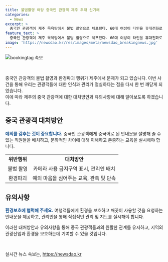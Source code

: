 ```yaml
---
title: 불법촬영 여탕 중국인 관광객 제주 추태 신기해
categories:
  - News
excerpt: >
  중국인 관광객이 제주 목욕탕에서 불법 촬영으로 체포됐다. 60대 여성이 타인을 휴대전화로 촬영한 혐의를 받았으며, 경찰은 전자 감식 등으로 여죄를 조사 중이다. 최근에도 중국 관광객들의 부주의한 행동으로 논란이 끊이지 않았는데, 제주 한 편의점에는 쓰레기를 남기고 가는 모습이 포착되기도 했다. 이러한 사례들이 지역 사회에서 논란을 일으키고 있다.
feature_text: >
  중국인 관광객이 제주 목욕탕에서 불법 촬영으로 체포됐다. 60대 여성이 타인을 휴대전화로 촬영한 혐의를 받았으며, 경찰은 전자 감식 등으로 여죄를 조사 중이다. 최근에도 중국 관광객들의 부주의한 행동으로 논란이 끊이지 않았는데, 제주 한 편의점에는 쓰레기를 남기고 가는 모습이 포착되기도 했다. 이러한 사례들이 지역 사회에서 논란을 일으키고 있다.
image: 'https://newsdao.kr/res/images/meta/newsdao_breakingnews.jpg'
---
```


<p><img src="https://newsdao.kr/res/images/meta/newsdao_breakingnews.jpg" alt="bookingtag 속보" /></p>

<p data-ke-size="size16">&nbsp;</p>

<p>중국인 관광객의 불법 촬영과 환경파괴 행위가 제주에서 문제가 되고 있습니다. 이번 사건을 통해 우리는 관광객들에 대한 인식과 관리가 절실하다는 점을 다시 한 번 깨닫게 되었습니다. <br>
이에 따라 제주의 중국 관광객에 대한 대처방안과 유의사항에 대해 알아보도록 하겠습니다.</p>

<h2 data-ke-size="size26">중국 관광객 대처방안</h2>

<p><b><span style="color: #1a5490;">예의를 갖추는 것이 중요합니다.</span></b>
중국인 관광객에게 중국어로 된 안내문을 설명해 줄 수 있는 직원들을 배치하고, 문화적인 차이에 대해 이해하고 존중하는 교육을 실시해야 합니다.</p>

<table>
  <tr>
    <td style="text-align: center; height: 17px;"><b>위반행위</b></td>
    <td style="text-align: center; height: 17px;"><b>대처방안</b></td>
  </tr>
  <tr>
    <td style="text-align: center; height: 17px;">불법 촬영</td>
    <td style="text-align: center; height: 17px;">카메라 사용 금지구역 표시, 관리인 배치</td>
  </tr>
  <tr>
    <td style="text-align: center; height: 17px;">환경파괴</td>
    <td style="text-align: center; height: 17px;">예의 마음을 심어주는 교육, 관측 및 단속</td>
  </tr>
</table>

<h2 data-ke-size="size26">유의사항</h2>

<p><b><span style="color: #1a5490;">환경보호에 협력해 주세요.</span></b>
여행객들에게 환경을 보호하고 깨끗이 사용할 것을 요청하는 안내문을 제공하고, 관리인을 통해 직접적인 관리 및 지도를 실시해야 합니다.</p>

<p>이러한 대처방안과 유의사항을 통해 중국 관광객들과의 원활한 관계를 유지하고, 지역의 관광산업과 환경을 보호하는데 기여할 수 있을 것입니다. </p>

<p data-ke-size="size16">&nbsp;</p>
실시간 뉴스 속보는, <a href="https://newsdao.kr" rel="dofollow">https://newsdao.kr</a>


